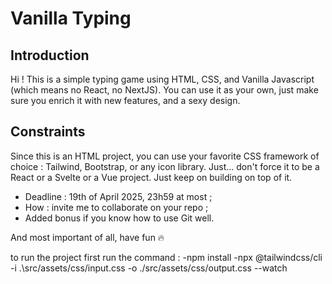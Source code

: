 # Vanilla Typing 

## Introduction
Hi ! This is a simple typing game using HTML, CSS, and Vanilla Javascript (which means no React, no NextJS). You can use it as your own, just make sure you enrich it with new features, and a sexy design. 

## Constraints
Since this is an HTML project, you can use your favorite CSS framework of choice : Tailwind, Bootstrap, or any icon library. Just... don't force it to be a React or a Svelte or a Vue project. Just keep on building on top of it. 
- Deadline : 19th of April 2025, 23h59 at most ;
- How : invite me to collaborate on your repo ;
- Added bonus if you know how to use Git well.

And most important of all, have fun 🔥

to run the project first 
run the command : 
-npm install
-npx @tailwindcss/cli -i .\src/assets/css/input.css -o ./src/assets/css/output.css --watch